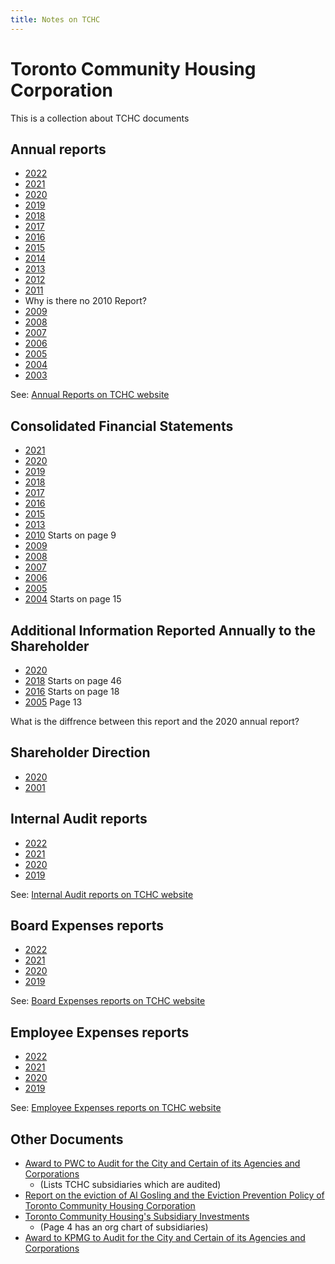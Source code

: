 ```yaml
---
title: Notes on TCHC
---
```

# Toronto Community Housing Corporation

This is a collection about TCHC documents  

## Annual reports 

- [2022](./AnnualReports/Toronto%20Community%20Housing%20Annual%20Report%202022_0.pdf)
- [2021](./AnnualReports/tchc_annual_report_2021.pdf)
- [2020](./AnnualReports/toronto_community_housing_annual_report_2020.pdf)
- [2019](./AnnualReports/toronto_community_housing_annual_report_2019.pdf)
- [2018](./AnnualReports/toronto_community_housing_annual_report_2018.pdf)
- [2017](./AnnualReports/toronto_community_housing_annual_report_2017.pdf)
- [2016](./AnnualReports/toronto_community_housing_annual_review_2016.pdf)
- [2015](./AnnualReports/toronto_community_housing_annual_report_2015.pdf)
- [2014](./AnnualReports/toronto_community_housing_annual_report_2014.pdf)
- [2013](./AnnualReports/toronto_community_housing_annual_report_2013_0.pdf)
- [2012](./AnnualReports/toronto_community_housing_annual_report_2012.pdf)
- [2011](./AnnualReports/toronto_community_housing_annual_report_2011.pdf)
- Why is there no 2010 Report?
- [2009](./AnnualReports/toronto_community_housing_annual_review_2009.pdf)
- [2008](./AnnualReports/toronto_community_housing_annual_review_2008.pdf)
- [2007](./AnnualReports/toronto_community_housing_annual_review_2007.pdf)
- [2006](./AnnualReports/toronto_community_housing_annual_review_2006.pdf)
- [2005](./AnnualReports/toronto_community_housing_annual_review_2005.pdf)
- [2004](./AnnualReports/toronto_community_housing_annual_review_2004.pdf)
- [2003](./AnnualReports/toronto_community_housing_annual_review_2003.pdf)

See: [Annual Reports on TCHC website](https://www.torontohousing.ca/transparency/reporting/annual-reports)

## Consolidated Financial Statements
- [2021](./ConsolidatedFinancialStatements/backgroundfile-228291.pdf) <!-- https://www.toronto.ca/legdocs/mmis/2022/ex/bgrd/backgroundfile-228291.pdf -->
- [2020](./ConsolidatedFinancialStatements/backgroundfile-168508.pdf) <!-- https://www.toronto.ca/legdocs/mmis/2021/ex/bgrd/backgroundfile-168508.pdf -->
- [2019](./ConsolidatedFinancialStatements/backgroundfile-157494.pdf) <!-- https://www.toronto.ca/legdocs/mmis/2020/au/bgrd/backgroundfile-157494.pdf -->
- [2018](./ConsolidatedFinancialStatements/backgroundfile-137931.pdf) <!-- https://www.toronto.ca/legdocs/mmis/2019/au/bgrd/backgroundfile-137931.pdf -->
- [2017](./ConsolidatedFinancialStatements/backgroundfile-116263.pdf) <!-- https://www.toronto.ca/legdocs/mmis/2018/ex/bgrd/backgroundfile-116263.pdf -->
- [2016](/ConsolidatedFinancialStatements/backgroundfile-104685.pdf) <!-- https://www.toronto.ca/legdocs/mmis/2017/ex/bgrd/backgroundfile-104684.pdf-->
- [2015](./ConsolidatedFinancialStatements/backgroundfile-94331.pdf) <!-- https://www.toronto.ca/legdocs/mmis/2016/ex/bgrd/backgroundfile-94331.pdf -->
- [2013](./ConsolidatedFinancialStatements/backgroundfile-70712.pdf) <!-- https://www.toronto.ca/legdocs/mmis/2014/ex/bgrd/backgroundfile-70712.pdf -->
- [2010](./ConsolidatedFinancialStatements/backgroundfile-44392.pdf) <!-- https://www.toronto.ca/legdocs/mmis/2012/ex/bgrd/backgroundfile-44392.pdf --> Starts on page 9
- [2009](./ConsolidatedFinancialStatements/backgroundfile-38137.pdf) <!-- https://www.toronto.ca/legdocs/mmis/2011/ex/bgrd/backgroundfile-38137.pdf -->
- [2008](./ConsolidatedFinancialStatements/backgroundfile-23385.pdf) <!-- https://www.toronto.ca/legdocs/mmis/2009/au/bgrd/backgroundfile-23385.pdf -->
- [2007](./ConsolidatedFinancialStatements/backgroundfile-15641.pdf) <!-- https://www.toronto.ca/legdocs/mmis/2008/el/bgrd/backgroundfile-15641.pdf -->
- [2006](./ConsolidatedFinancialStatements/backgroundfile-8815.pdf) <!-- https://www.toronto.ca/legdocs/mmis/2007/ex/bgrd/backgroundfile-8815.pdf -->
- [2005](./ConsolidatedFinancialStatements/it012.pdf) <!-- https://www.toronto.ca/legdocs/2006/agendas/committees/pof/pof060918/it028att3.pdf -->
- [2004](./ConsolidatedFinancialStatements/it012.pdf) <!-- https://www.toronto.ca/legdocs/2005/agendas/committees/au/au050712/it012.pdf --> Starts on page 15

## Additional Information Reported Annually to the Shareholder
- [2020](./AdditionalInformationReportedShareholder/backgroundfile-168508.pdf) <!-- https://www.toronto.ca/legdocs/mmis/2021/ex/bgrd/backgroundfile-168506.pdf -->
- [2018]() <!-- https://www.toronto.ca/legdocs/mmis/2019/ex/bgrd/backgroundfile-134829.pdf --> Starts on page 46
- [2016](./AdditionalInformationReportedShareholder/backgroundfile-104684.pdf) <!-- https://www.toronto.ca/legdocs/mmis/2017/ex/bgrd/backgroundfile-104684.pdf --> Starts on page 18
- [2005]() <!-- https://www.toronto.ca/legdocs/2006/agendas/committees/pof/pof060918/it028.pdf --> Page 13 

What is the diffrence between this report and the 2020 annual report?

## Shareholder Direction
- [2020](./ShareholderDirection/backgroundfile-168510.pdf) <!-- https://www.toronto.ca/legdocs/mmis/2021/ex/bgrd/backgroundfile-168510.pdf -->
- [2001](./ShareholderDirection/communicationfile-20433.pdf) <!-- https://www.toronto.ca/legdocs/mmis/2011/cc/comm/communicationfile-20433.pdf -->
## Internal Audit reports

- [2022](./InternalAuditReports/item_11b_-_attachment_1_-_internal_audit_department_annual_report_for_2022_final.pdf)
- [2021](./InternalAuditReports/item_10_-_attachment_1_-_iad_2021_annual_report.pdf)
- [2020](./InternalAuditReports/item_5_-_internal_audit_departments_annual_report_for_2020_cw_clean.pdf)
- [2019](./InternalAuditReports/item_2d_-_q4_2019_iad_work_plan_update_-_aoda_updated.pdf)

See: [Internal Audit reports on TCHC website](https://www.torontohousing.ca/transparency/reporting/financial-reporting)

## Board Expenses reports

- [2022](./BoardExpenses/boardexpenses_2022.pdf)
- [2021](./BoardExpenses/boardexpenses_2021.pdf)
- [2020](./BoardExpenses/boardexpenses_2020.pdf)
- [2019](./BoardExpenses/boardexpenses_2019.pdf)

See: [Board Expenses reports on TCHC website](https://www.torontohousing.ca/transparency/reporting/financial-reporting)

## Employee Expenses reports

- [2022](./EmployeeExpenses/Employee-expenses_2022.pdf)
- [2021](./EmployeeExpenses/employeeexpenses_2021.pdf)
- [2020](./EmployeeExpenses/employeeexpenses_2020.pdf)
- [2019](./EmployeeExpenses/employeeexpenses_2019.pdf)

See: [Employee Expenses reports on TCHC website](https://www.torontohousing.ca/transparency/reporting/financial-reporting)

## Other Documents
- [Award to PWC to Audit for the City and Certain of its Agencies and Corporations](./Other/backgroundfile-92065.pdf) <!-- https://www.toronto.ca/legdocs/mmis/2015/cc/bgrd/backgroundfile-92065.pdf  --> 
    - (Lists TCHC subsidiaries which are audited)
- [Report on the eviction of Al Gosling and the Eviction Prevention Policy of Toronto Community Housing Corporation](./Other/backgroundfile-44396.pdf) <!-- https://www.toronto.ca/legdocs/mmis/2012/ex/bgrd/backgroundfile-44396.pdf -->
- [Toronto Community Housing's Subsidiary Investments](./Other/backgroundfile-44393.pdf) <!-- https://www.toronto.ca/legdocs/mmis/2012/ex/bgrd/backgroundfile-44393.pdf --> 
    - (Page 4 has an org chart of subsidiaries)
- [Award to KPMG to Audit for the City and Certain of its Agencies and Corporations](./Other/backgroundfile-145364.pdf) <!-- https://www.toronto.ca/legdocs/mmis/2020/au/bgrd/backgroundfile-145364.pdf -->
